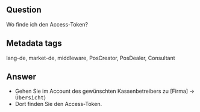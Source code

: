 ## Question


Wo finde ich den Access-Token?

## Metadata tags

lang-de, market-de, middleware, PosCreator, PosDealer, Consultant

## Answer


* Gehen Sie im Account des gewünschten Kassenbetreibers zu
[Firma] &rarr; <kbd>Übersicht</kbd>)
* Dort finden Sie den Access-Token.

